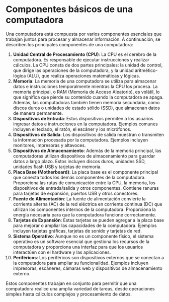 # Componentes básicos de una computadora

Una computadora está compuesta por varios componentes esenciales que trabajan juntos para procesar y almacenar
información. A continuación, se describen los principales componentes de una computadora:

1. **Unidad Central de Procesamiento (CPU)**: La CPU es el cerebro de la computadora. Es responsable de ejecutar
   instrucciones y realizar cálculos. La CPU consta de dos partes principales: la unidad de control, que dirige las
   operaciones de la computadora, y la unidad aritmético-lógica (ALU), que realiza operaciones matemáticas y lógicas.
2. **Memoria**: La memoria de una computadora se utiliza para almacenar datos e instrucciones temporalmente mientras la
   CPU los procesa. La memoria principal, o RAM (Memoria de Acceso Aleatorio), es volátil, lo que significa que pierde
   su contenido cuando la computadora se apaga. Además, las computadoras también tienen memoria secundaria, como discos
   duros o unidades de estado sólido (SSD), que almacenan datos de manera permanente.
3. **Dispositivos de Entrada**: Estos dispositivos permiten a los usuarios ingresar datos e instrucciones en la
   computadora. Ejemplos comunes incluyen el teclado, el ratón, el escáner y los micrófonos.
4. **Dispositivos de Salida**: Los dispositivos de salida muestran o transmiten la información procesada por la
   computadora. Ejemplos incluyen monitores, impresoras y altavoces.
5. **Dispositivos de Almacenamiento**: Además de la memoria principal, las computadoras utilizan dispositivos de
   almacenamiento para guardar datos a largo plazo. Estos incluyen discos duros, unidades SSD, unidades flash USB y
   tarjetas de memoria.
6. **Placa Base (Motherboard)**: La placa base es el componente principal que conecta todos los demás componentes de la
   computadora. Proporciona las rutas de comunicación entre la CPU, la memoria, los dispositivos de entrada/salida y
   otros componentes. Contiene ranuras para tarjetas de expansión, puertos USB y otros conectores.
7. **Fuente de Alimentación**: La fuente de alimentación convierte la corriente alterna (AC) de la red eléctrica en
   corriente continua (DC) que utilizan los componentes internos de la computadora. Proporciona la energía necesaria
   para que la computadora funcione correctamente.
8. **Tarjetas de Expansión**: Estas tarjetas se pueden agregar a la placa base para mejorar o ampliar las capacidades de
   la computadora. Ejemplos incluyen tarjetas gráficas, tarjetas de sonido y tarjetas de red.
9. **Sistema Operativo**: Aunque no es un componente físico, el sistema operativo es un software esencial que gestiona
   los recursos de la computadora y proporciona una interfaz para que los usuarios interactúen con el hardware y las
   aplicaciones.
10. **Periféricos**: Los periféricos son dispositivos externos que se conectan a la computadora para ampliar su
    funcionalidad. Ejemplos incluyen impresoras, escáneres, cámaras web y dispositivos de almacenamiento externo.

Estos componentes trabajan en conjunto para permitir que una computadora realice una amplia variedad de tareas, desde
operaciones simples hasta cálculos complejos y procesamiento de datos.